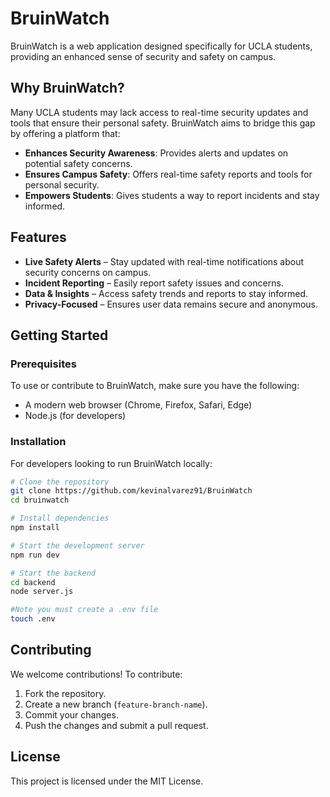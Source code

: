 # BruinWatch

BruinWatch is a web application designed specifically for UCLA students, providing an enhanced sense of security and safety on campus.

## Why BruinWatch?

Many UCLA students may lack access to real-time security updates and tools that ensure their personal safety. BruinWatch aims to bridge this gap by offering a platform that:

- **Enhances Security Awareness**: Provides alerts and updates on potential safety concerns.
- **Ensures Campus Safety**: Offers real-time safety reports and tools for personal security.
- **Empowers Students**: Gives students a way to report incidents and stay informed.

## Features

-  **Live Safety Alerts** – Stay updated with real-time notifications about security concerns on campus.
-  **Incident Reporting** – Easily report safety issues and concerns.
-  **Data & Insights** – Access safety trends and reports to stay informed.
-  **Privacy-Focused** – Ensures user data remains secure and anonymous.

## Getting Started

### Prerequisites
To use or contribute to BruinWatch, make sure you have the following:
- A modern web browser (Chrome, Firefox, Safari, Edge)
- Node.js (for developers)

### Installation
For developers looking to run BruinWatch locally:
```sh
# Clone the repository
git clone https://github.com/kevinalvarez91/BruinWatch
cd bruinwatch

# Install dependencies
npm install

# Start the development server
npm run dev

# Start the backend
cd backend
node server.js

#Note you must create a .env file
touch .env
```

## Contributing
We welcome contributions! To contribute:
1. Fork the repository.
2. Create a new branch (`feature-branch-name`).
3. Commit your changes.
4. Push the changes and submit a pull request.

## License
This project is licensed under the MIT License.



